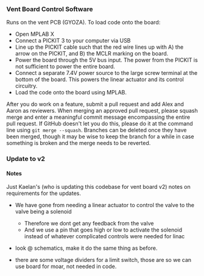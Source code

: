 ### Vent Board Control Software

Runs on the vent PCB (GYOZA). To load code onto the board:
* Open MPLAB X
* Connect a PICKIT 3 to your computer via USB
* Line up the PICKIT cable such that the red wire lines up with A) the arrow on the PICKIT, and B) the MCLR marking on the board.
* Power the board through the 5V bus input. The power from the PICKIT is not sufficient to power the entire board.
* Connect a separate 7.4V power source to the large screw terminal at the bottom of the board. This powers the linear actuator and its control circuitry.
* Load the code onto the board using MPLAB.

After you do work on a feature, submit a pull request and add Alex and Aaron as reviewers. When merging an approved pull request, please squash merge and enter a meaningful commit message encompassing the entire pull request. If GitHub doesn't let you do this, please do it at the command line using `git merge --squash`. Branches can be deleted once they have been merged, though it may be wise to keep the branch for a while in case something is broken and the merge needs to be reverted.

### Update to v2
#### Notes
Just Kaelan's (who is updating this codebase for vent board v2) notes on requirements for the updates.

* We have gone from needing a linear actuator to control the valve to the valve being a solenoid
  * Therefore we dont get any feedback from the valve
  * And we use a pin that goes high or low to activate the solenoid instead of whatever complicated controls were needed for linac

* look @ schematics, make it do the same thing as before.

* there are some voltage dividers for a limit switch, those are so we can use board for moar, not needed in code.

